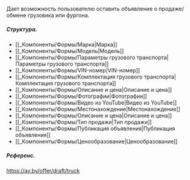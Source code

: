 Дает возможность пользователю оставить объявление о продаже/обмене грузовика или фургона.
##### Структура.
- [[_Компоненты/Формы/Марка|Марка]]
- [[_Компоненты/Формы/Модель|Модель]]
- [[_Компоненты/Формы/Параметры грузового транспорта|Параметры грузового транспорта]]
- [[_Компоненты/Формы/VIN-номер|VIN-номер]]
- [[_Компоненты/Формы/Комплектация грузового транспорта|Комплектация грузового транспорта]]
- [[_Компоненты/Формы/Описание и цена|Описание и цена]]
- [[_Компоненты/Формы/Фотографии|Фотографии]]
- [[_Компоненты/Формы/Видео из YouTube|Видео из YouTube]]
- [[_Компоненты/Формы/Местонахождение|Местонахождение]]
- [[_Компоненты/Формы/Описание и цена|Описание и цена]]
- [[_Компоненты/Формы/Тип продажи|Тип продажи]]
- [[_Компоненты/Формы/Публикация объявления|Публикация объявления]]
- [[_Компоненты/Формы/Ценообразование|Ценообразование]]

##### Референс.
https://av.by/offer/draft/truck